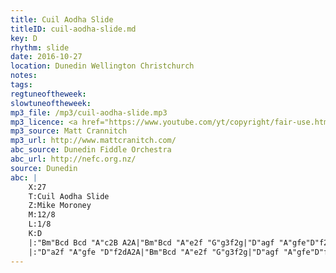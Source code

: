 ```yaml
---
title: Cuil Aodha Slide
titleID: cuil-aodha-slide.md
key: D
rhythm: slide
date: 2016-10-27
location: Dunedin Wellington Christchurch
notes:
tags:
regtuneoftheweek:
slowtuneoftheweek:
mp3_file: /mp3/cuil-aodha-slide.mp3
mp3_licence: <a href="https://www.youtube.com/yt/copyright/fair-use.html">Fair Use</a>
mp3_source: Matt Crannitch
mp3_url: http://www.mattcranitch.com/
abc_source: Dunedin Fiddle Orchestra
abc_url: http://nefc.org.nz/
source: Dunedin
abc: |
    X:27
    T:Cuil Aodha Slide
    Z:Mike Moroney
    M:12/8
    L:1/8
    K:D
    |:"Bm"Bcd Bcd "A"c2B A2A|"Bm"Bcd "A"e2f "G"g3f2g|"D"agf "A"gfe"D"f2dA2A|"G"Bcd "A"e2c "D"d3-d3:|
    |:"D"a2f "A"gfe "D"f2dA2A|"Bm"Bcd "A"e2f "G"g3f2g|"D"agf "A"gfe"D"f2dA2A|"G"Bcd "A"e2c "D"d3-d3:|
---
```

